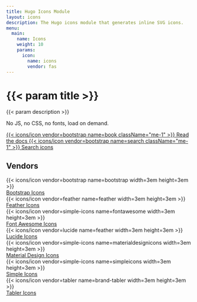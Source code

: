 ```yaml
---
title: Hugo Icons Module
layout: icons
description: The Hugo icons module that generates inline SVG icons.
menu:
  main:
    name: Icons
    weight: 10
    params:
      icon:
        name: icons
        vendor: fas
---
```


<div class="px-4 pt-5 my-5 text-center border-bottom">
  <h1 class="display-4 fw-bold mb-4">{{< param title >}}</h1>
  <div class="col-lg-6 mx-auto">
    <p class="lead">{{< param description >}}</p>
    <p class="lead mb-4">No JS, no CSS, no fonts, load on demand.</p>
    <div class="d-grid gap-2 d-sm-flex justify-content-sm-center mb-5">
      <a role="button" class="btn btn-primary btn-lg px-4 me-sm-3" href="https://hugomods.com/en/docs/icons">
        {{< icons/icon vendor=bootstrap name=book className="me-1" >}}
        Read the docs
      </a>
      <a role="button" class="btn btn-outline-success btn-lg px-4" href="#icons-panel">
        {{< icons/icon vendor=bootstrap name=search className="me-1" >}}
        Search icons
      </a>
    </div>
  </div>
</div>

<h2 class="text-center mb-5">Vendors</h2>

<div class="row row-cols-2 row-cols-lg-4 mb-4">
  <div class="col d-flex flex-column align-items-center mb-5">
    <div class="p-4 py-5 bg-body-tertiary mb-3 w-100 text-center">{{< icons/icon vendor=bootstrap name=bootstrap width=3em height=3em >}}</div>
    <div>
      <a href="https://hugomods.com/en/docs/icons#icons-vendors">Bootstrap Icons</a>
    </div>
  </div>
  <div class="col d-flex flex-column align-items-center mb-5">
    <div class="p-4 py-5 bg-body-tertiary mb-3 w-100 text-center">{{< icons/icon vendor=feather name=feather width=3em height=3em >}}</div>
    <div>
      <a href="https://hugomods.com/en/docs/icons#icons-vendors">Feather Icons</a>
    </div>
  </div>
  <div class="col d-flex flex-column align-items-center mb-5">
    <div class="p-4 py-5 bg-body-tertiary mb-3 w-100 text-center">{{< icons/icon vendor=simple-icons name=fontawesome width=3em height=3em >}}</div>
    <div>
      <a href="https://hugomods.com/en/docs/icons#icons-vendors">Font Awesome Icons</a>
    </div>
  </div>
  <div class="col d-flex flex-column align-items-center mb-5">
    <div class="p-4 py-5 bg-body-tertiary mb-3 w-100 text-center">{{< icons/icon vendor=lucide name=feather width=3em height=3em >}}</div>
    <div>
      <a href="https://hugomods.com/en/docs/icons#icons-vendors">Lucide Icons</a>
    </div>
  </div>
  <div class="col d-flex flex-column align-items-center mb-5">
    <div class="p-4 py-5 bg-body-tertiary mb-3 w-100 text-center">{{< icons/icon vendor=simple-icons name=materialdesignicons width=3em height=3em >}}</div>
    <div>
      <a href="https://hugomods.com/en/docs/icons#icons-vendors">Material Design Icons</a>
    </div>
  </div>
  <div class="col d-flex flex-column align-items-center mb-5">
    <div class="p-4 py-5 bg-body-tertiary mb-3 w-100 text-center">{{< icons/icon vendor=simple-icons name=simpleicons width=3em height=3em >}}</div>
    <div>
      <a href="https://hugomods.com/en/docs/icons#icons-vendors">Simple Icons</a>
    </div>
  </div>
  <div class="col d-flex flex-column align-items-center mb-5">
    <div class="p-4 py-5 bg-body-tertiary mb-3 w-100 text-center">{{< icons/icon vendor=tabler name=brand-tabler width=3em height=3em >}}</div>
    <div>
      <a href="https://hugomods.com/en/docs/icons#icons-vendors">Tabler Icons</a>
    </div>
  </div>
</div>
